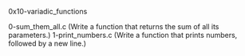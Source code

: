 0x10-variadic_functions

0-sum_them_all.c (Write a function that returns the sum of all its parameters.)
1-print_numbers.c (Write a function that prints numbers, followed by a new line.)
